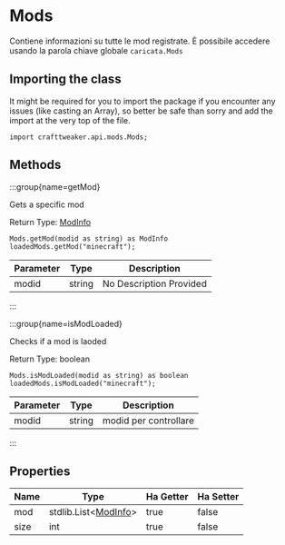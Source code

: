 # Mods

Contiene informazioni su tutte le mod registrate. È possibile accedere usando la parola chiave globale `caricata.Mods`

## Importing the class

It might be required for you to import the package if you encounter any issues (like casting an Array), so better be safe than sorry and add the import at the very top of the file.
```zenscript
import crafttweaker.api.mods.Mods;
```


## Methods

:::group{name=getMod}

Gets a specific mod

Return Type: [ModInfo](/vanilla/api/mods/ModInfo)

```zenscript
Mods.getMod(modid as string) as ModInfo
loadedMods.getMod("minecraft");
```

| Parameter | Type   | Description             |
| --------- | ------ | ----------------------- |
| modid     | string | No Description Provided |


:::

:::group{name=isModLoaded}

Checks if a mod is laoded

Return Type: boolean

```zenscript
Mods.isModLoaded(modid as string) as boolean
loadedMods.isModLoaded("minecraft");
```

| Parameter | Type   | Description           |
| --------- | ------ | --------------------- |
| modid     | string | modid per controllare |


:::


## Properties

| Name | Type                                                                | Ha Getter | Ha Setter |
| ---- | ------------------------------------------------------------------- | --------- | --------- |
| mod  | stdlib.List&lt;[ModInfo](/vanilla/api/mods/ModInfo)&gt; | true      | false     |
| size | int                                                                 | true      | false     |


